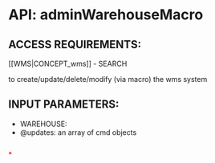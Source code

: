 # API: adminWarehouseMacro


## ACCESS REQUIREMENTS: ##
[[WMS|CONCEPT_wms]] - SEARCH


to create/update/delete/modify (via macro) the wms system

## INPUT PARAMETERS: ##
  * WAREHOUSE: 
  * @updates: an array of cmd objects

```json

* 
```
